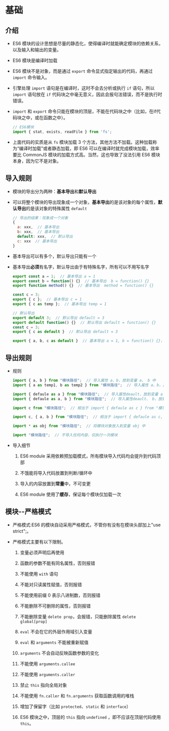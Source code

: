 # 基础

## 介绍

  - ES6 模块的设计思想是尽量的静态化，使得编译时就能确定模块的依赖关系，以及输入和输出的变量。

  - ES6 模块是编译时加载

  - ES6 模块不是对象，而是通过 `export` 命令显式指定输出的代码，再通过 `import` 命令输入。

  - 引擎处理 `import` 语句是在编译时，这时不会去分析或执行 `if` 语句，所以`import` 语句放在 `if` 代码块之中毫无意义，因此会报句法错误，而不是执行时错误。

  - `import` 和 `export` 命令只能在模块的顶层，不能在代码块之中（比如，在if代码块之中，或在函数之中）。

    ```javascript
    // ES6模块
    import { stat, exists, readFile } from 'fs';
    ```

  - 上面代码的实质是从 `fs` 模块加载 3 个方法，其他方法不加载。这种加载称为“编译时加载”或者静态加载，即 ES6 可以在编译时就完成模块加载，效率要比 CommonJS 模块的加载方式高。当然，这也导致了没法引用 ES6 模块本身，因为它不是对象。

## 导入规则

  - 模块的导出分为两种：**基本导出**和**默认导出**

  - 可以将整个模块的导出现象成一个对象，**基本导出**的是该对象的每个属性，**默认导出**的是该对象的特殊属性 `default`

    ```javascript
    // 导出的结果：现象成一个对象
    {
      a: xxx,  // 基本导出
      b: xxx,  // 基本导出
      default: xxx,  // 默认导出
      c: xxx  // 基本导出
    }
    ```

  - 基本导出可以有多个，默认导出只能有一个

  - 基本导出**必须**有名字，默认导出由于有特殊名字，所有可以不用写名字

    ```javascript
    export const a = 1;  // 基本导出 a = 1
    export const b = function() {}  // 基本导出  b = function() {}
    export function method() {}  // 基本导出  method = function() {}

    const c = 3;
    export { c };  // 基本导出 c = 1
    export { c as temp };  // 基本导出 temp = 1

    // 默认导出
    export default 3;  // 默认导出 default = 3
    export default function() {}  // 默认导出 default = function() {}
    const c = 3;
    export { c as default }  // 默认导出 default = 3

    export { a, b, c as default }  // 基本导出 a = 1, b = function() {}， 默认导出 default = 3
    ```

## 导出规则

  - 规则

    ```javascript
    import { a, b } from "模块路径";  // 导入属性 a、b，放到变量 a、 b 中
    import { a as temp1, b as temp2 } from "模块路径";  // 导入属性 a、b，放到变量 temp1、 temp2 中

    import { defaule as a } from "模块路径";  // 导入属性deault，放到变量 a 中
    import { defaule as a, b } from "模块路径";  // 导入属性deault、 b，放到变量 a 、b 中

    import c from "模块路径";  // 相当于 import { defaule as c } from "模块路径";

    import c, { a, b } from "模块路径";  // 相当于 import { defaule as c, a, b } from "模块路径";

    import * as obj from "模块路径";  // 将模块对象放入到变量 obj 中

    import "模块路径";  // 不导入任何内容，仅执行一次模块
    ```

  - 导入细节

    1.  ES6 module 采用依赖预加载模式，所有模块导入代码均会提升到代码顶部

    2.  不饿能将导入代码放置到判断/循环中

    3.  导入的内容放置到**常量**中，不可变更

    4.  ES6 module 使用了**缓存**，保证每个模块仅加载一次

## 模块--严格模式

  - 严格模式:ES6 的模块自动采用严格模式，不管你有没有在模块头部加上"use strict";。

  - 严格模式主要有以下限制。

    1.  变量必须声明后再使用

    2.  函数的参数不能有同名属性，否则报错

    3.  不能使用 `with` 语句

    4.  不能对只读属性赋值，否则报错

    5.  不能使用前缀 0 表示八进制数，否则报错

    6.  不能删除不可删除的属性，否则报错

    7.  不能删除变量 `delete prop`，会报错，只能删除属性 `delete global[prop]`

    8.  `eval` 不会在它的外层作用域引入变量

    9.  `eval` 和 `arguments` 不能被重新赋值

    10. `arguments` 不会自动反映函数参数的变化

    11. 不能使用 `arguments.callee`

    12. 不能使用 `arguments.caller`

    13. 禁止 `this` 指向全局对象

    14. 不能使用 `fn.caller` 和 `fn.arguments` 获取函数调用的堆栈

    15. 增加了保留字（比如 `protected`、`static` 和 `interface`）

    16. ES6 模块之中，顶层的 `this` 指向 `undefined` ，即不应该在顶层代码使用 `this`。
